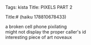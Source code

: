 Tags: kista
Title: PIXELS PART 2
  
Title:# (haiku 178810678433)  
  
a broken cell phone pixilating  
might not display the proper caller's id  
interesting piece of art noveaux  
